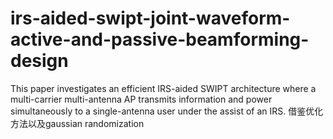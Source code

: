 # irs-aided-swipt-joint-waveform-active-and-passive-beamforming-design
This paper investigates an efficient IRS-aided SWIPT architecture where a multi-carrier multi-antenna AP transmits information and power simultaneously to a single-antenna user under the assist of an IRS.
借鉴优化方法以及gaussian randomization
